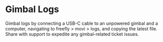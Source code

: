 # Gimbal Logs

Gimbal logs by connecting a USB-C cable to an unpowered gimbal and a computer, navigating to freefly > movi > logs, and copying the latest file. Share with support to expedite any gimbal-related ticket issues.&#x20;
